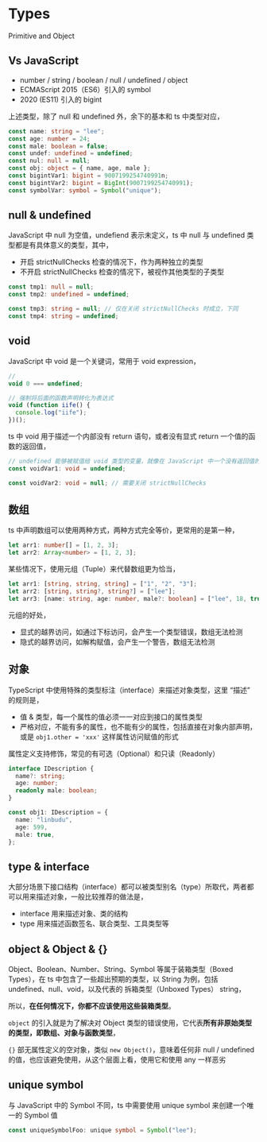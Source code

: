 # Types

Primitive and Object

## Vs JavaScript

- number / string / boolean / null / undefined / object
- ECMAScript 2015（ES6）引入的 symbol
- 2020 (ES11) 引入的 bigint

上述类型，除了 null 和 undefined 外，余下的基本和 ts 中类型对应，

```ts
const name: string = "lee";
const age: number = 24;
const male: boolean = false;
const undef: undefined = undefined;
const nul: null = null;
const obj: object = { name, age, male };
const bigintVar1: bigint = 9007199254740991n;
const bigintVar2: bigint = BigInt(9007199254740991);
const symbolVar: symbol = Symbol("unique");
```

## null & undefined

JavaScript 中 null 为空值，undefiend 表示未定义，ts 中 null 与 undefined 类型都是有具体意义的类型，其中，

- 开启 strictNullChecks 检查的情况下，作为两种独立的类型
- 不开启 strictNullChecks 检查的情况下，被视作其他类型的子类型

```ts
const tmp1: null = null;
const tmp2: undefined = undefined;

const tmp3: string = null; // 仅在关闭 strictNullChecks 时成立，下同
const tmp4: string = undefined;
```

## void

JavaScript 中 void 是一个关键词，常用于 void expression，

```js
//
void 0 === undefined;

// 强制将后面的函数声明转化为表达式
void (function iife() {
  console.log("iife");
})();
```

ts 中 void 用于描述一个内部没有 return 语句，或者没有显式 return 一个值的函数的返回值，

```ts
// undefined 能够被赋值给 void 类型的变量，就像在 JavaScript 中一个没有返回值的函数会默认返回一个 undefined
const voidVar1: void = undefined;

const voidVar2: void = null; // 需要关闭 strictNullChecks
```

## 数组

ts 中声明数组可以使用两种方式，两种方式完全等价，更常用的是第一种，

```ts
let arr1: number[] = [1, 2, 3];
let arr2: Array<number> = [1, 2, 3];
```

某些情况下，使用元组（Tuple）来代替数组更为恰当，

```ts
let arr1: [string, string, string] = ["1", "2", "3"];
let arr2: [string, string?, string?] = ["lee"];
let arr3: [name: string, age: number, male?: boolean] = ["lee", 18, true];
```

元组的好处，

- 显式的越界访问，如通过下标访问，会产生一个类型错误，数组无法检测
- 隐式的越界访问，如解构赋值，会产生一个警告，数组无法检测

## 对象

TypeScript 中使用特殊的类型标注（interface）来描述对象类型，这里 “描述” 的规则是，

- 值 & 类型，每一个属性的值必须一一对应到接口的属性类型
- 严格对应，不能有多的属性，也不能有少的属性，包括直接在对象内部声明，或是 `obj1.other = 'xxx'` 这样属性访问赋值的形式

属性定义支持修饰，常见的有可选（Optional）和只读（Readonly）

```ts
interface IDescription {
  name?: string;
  age: number;
  readonly male: boolean;
}

const obj1: IDescription = {
  name: "linbudu",
  age: 599,
  male: true,
};
```

## type & interface

大部分场景下接口结构（interface）都可以被类型别名（type）所取代，两者都可以用来描述对象，一般比较推荐的做法是，

- interface 用来描述对象、类的结构
- type 用来描述函数签名、联合类型、工具类型等

## object & Object & {}

Object、Boolean、Number、String、Symbol 等属于装箱类型（Boxed Types），在 ts 中包含了一些超出预期的类型，以 String 为例，包括 undefined、null、void，以及代表的 拆箱类型（Unboxed Types） string，

所以，**在任何情况下，你都不应该使用这些装箱类型**。

`object` 的引入就是为了解决对 Object 类型的错误使用，它代表**所有非原始类型的类型，即数组、对象与函数类型**，

`{}` 部无属性定义的空对象，类似 `new Object()`，意味着任何非 null / undefined 的值，也应该避免使用，从这个层面上看，使用它和使用 any 一样恶劣

## unique symbol

与 JavaScript 中的 Symbol 不同，ts 中需要使用 unique symbol 来创建一个唯一的 Symbol 值

```ts
const uniqueSymbolFoo: unique symbol = Symbol("lee");
```
